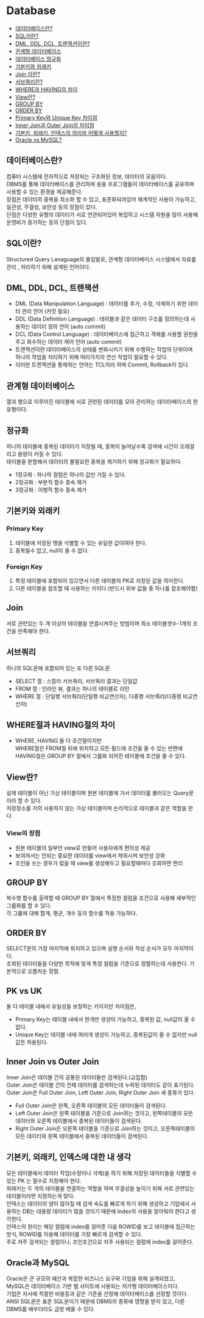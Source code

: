 # Database
* [데이터베이스란?](#db-1)
* [SQL이란?](#db-2)
* [DML, DDL, DCL, 트랜잭션이란?](#db-3)
* [관계형 데이터베이스](#db-4)
* [데이터베이스 정규화](#db-5)
* [기본키와 외래키](#db-6)
* [Join 이란?](#db-7)
* [서브쿼리란?](#db-8)
* [WHERE과 HAVING의 차이](#db-9)
* [View란?](#db-10)
* [GROUP BY](#db-11)
* [ORDER BY](#db-12)
* [Primary Key와 Unique Key 차이점](#db-13)
* [Inner Join과 Outer Join의 차이점](#db-14)
* [기본키, 외래키, 인덱스의 의미와 어떻게 사용할지?](#db-15)
* [Oracle vs MySQL?](#db-16)



## 데이터베이스란? <a id="db-1" />
컴퓨터 시스템에 전자적으로 저장되는 구조화된 정보, 데이터의 모음이다.<br>
DBMS를 통해 데이터베이스를 관리하며 응용 프로그램들이 데이터베이스를 공유하며 사용할 수 있는 환경을 제공해준다.<br>
장점은 데이터의 중복을 최소화 할 수 있고, 표준화되어있어 체계적인 사용이 가능하고, 일관성, 무결성, 보안성 등의 장점이 있다.<br>
단점은 다양한 유형의 데이터가 서로 연관되어있어 복잡하고 시스템 자원을 많이 사용해 운영비가 증가하는 등의 단점이 있다.

## SQL이란? <a id="db-2" />
Structured Query Lanaguage의 줄임말로, 관계형 데이터베이스 시스템에서 자료를 관리 , 처리하기 위해 설계된 언어이다.<br>

## DML, DDL, DCL, 트랜잭션 <a id="db-3"/>
- DML (Data Manipulation Language) : 데이터를 추가, 수정, 삭제하기 위한 데이터 관리 언어 (커밋 필요)
- DDL (Data Definition Language) : 테이블과 같은 데이터 구조를 정의하는데 사용하는 데이터 정의 언어 (auto commit)
- DCL (Data Control Language) : 데이터베이스에 접근하고 객체를 사용할 권한을 주고 회수하는 데이터 제어 언어 (auto commit)
- 트랜잭션이란 데이터베이스의 상태를 변화시키기 위해 수행하는 작업의 단위이며 하나의 작업을 처리하기 위해 여러가지의 연산 작업이 필요할 수 있다.
- 이러한 트랜잭션을 통제하는 언어는 TCL이라 하며 Commit, Rollback이 있다.

## 관계형 데이터베이스<a id="db-4"/>
열과 행으로 이루어진 테이블에 서로 관련된 데이터를 모아 관리하는 데이터베이스의 한 유형이다.

## 정규화<a id="db-5"/>
하나의 테이블에 중복된 데이터가 저장될 때, 중복이 늘어날수록 검색에 시간이 오래걸리고 용량이 커질 수 있다.<br>
테이블을 분할해서 데이터의 불필요한 중복을 제거하기 위해 정규화가 필요하다.<br>
- 1정규화 : 하나의 컬럼은 하나의 값만 가질 수 있다.
- 2정규화 : 부분적 함수 종속 제거
- 3정규화 : 이행적 함수 종속 제거

## 기본키와 외래키<a id="db-6"/>
### Primary Key
1. 테이블에 저장된 행을 식별할 수 있는 유일한 값이여야 한다.
2. 중복될수 없고, null이 올 수 없다.

### Foreign Key
1. 특정 테이블에 포함되어 있으면서 다른 테이블의 PK로 지정된 값을 의미한다.
2. 다른 테이블을 참조할 때 사용하는 키이다.(반드시 외부 값들 중 하나를 참조해야함)

## Join <a id="db-7"/>
서로 관련있는 두 개 이상의 테이블을 연결시켜주는 방법이며 최소 테이블갯수-1개의 조건을 만족해야 한다.
  
## 서브쿼리 <a id="db-8"/>
하나의 SQL문에 포함되어 있는 또 다른 SQL문
- SELECT 절 : 스칼라 서브쿼리, 서브쿼리 결과는 단일값
- FROM 절 : 인라인 뷰, 결과는 하나의 테이블로 리턴
- WHERE 절 : 단일행 서브쿼리(단일행 비교연산자), 다중행 서브쿼리(다중행 비교연산자)
  
## WHERE절과 HAVING절의 차이 <a id="db-9"/>
- WHERE, HAVING 둘 다 조건절이지만<br>
  WHERE절은 FROM절 뒤에 위치하고 모든 필드에 조건을 줄 수 있는 반면에 HAVING절은 GROUP BY 절에서 그룹화 되어진 테이블에 조건을 줄 수 있다.

## View란? <a id="db-10"/>
실제 테이블이 아닌 가상 테이블이며 원본 테이블에 가서 데이터를 불러오는 Query문이라 할 수 있다.<br>
저장장소를 거의 사용하지 않는 가상 테이블이며 논리적으로 테이블과 같은 역할을 한다.<br>
### View의 장점
- 원본 테이블의 일부만 view로 만들어 사용자에게 편의성 제공
- 보여져서는 안되는 중요한 데이터를 view에서 제외시켜 보안성 강화
- 조인을 쓰는 경우가 많을 때 view를 생성해두고 필요할때마다 조회하면 편리
  
## GROUP BY <a id="db-11"/>
복수행 함수를 출력할 때 GROUP BY 절에서 특정한 컬럼을 조건으로 사용해 세부적인 그룹화를 할 수 있다.<br>
각 그룹에 대해 합계, 평균, 개수 등의 함수를 적용 가능하다.
  
## ORDER BY <a id="db-12"/>
SELECT문의 가장 마지막에 위치하고 있으며 실행 순서와 작성 순서가 모두 마지막이다.<br>
조회된 데이터들을 다양한 목적에 맞게 특정 컬럼을 기준으로 정렬하는데 사용한다. 기본적으로 오름차순 정렬.
  
## PK vs UK <a id="db-13"/>
둘 다 테이블 내에서 유일성을 보장하는 키이지만 차이점은, <br>
- Primary Key는 테이블 내에서 한개만 생성이 가능하고, 중복된 값, null값이 올 수 없다.
- Unique Key는 테이블 내에 여러개 생성이 가능하고, 중복된값이 올 수 없지만 null값은 허용된다.
  
## Inner Join vs Outer Join <a id="db-14"/>
Inner Join은 테이블 간의 공통된 데이터들만 검색된다.(교집합)<br>
Outer Join은 테이블 간의 전체 데이터를 검색하는데 누락된 데이터도 같이 표기된다.<br>
Outer Join은 Full Outer Join, Left Outer Join, Right Outer Join 세 종류가 있다.
- Full Outer Join은 왼쪽, 오른쪽 테이블의 모든 데이터들이 검색된다.
- Left Outer Join은 왼쪽 테이블을 기준으로 Join하는 것이고, 왼쪽테이블의 모든 데이터와 오른쪽 테이블에서 중복된 데이터들이 검색된다.
- Right Outer Join은 오른쪽 테이블을 기준으로 Join하는 것이고, 오른쪽테이블의 모든 데이터와 왼쪽 테이블에서 중복된 데이터들이 검색된다.
  
## 기본키, 외래키, 인덱스에 대한 내 생각 <a id="db-15"/>
모든 테이블에서 데이터 작업(수정이나 삭제)을 하기 위해 저장된 데이터들을 식별할 수 있는 PK 는 필수로 지정해야 한다. <br>
외래키는 두 개의 테이블을 연결하는 역할을 하며 무결성을 높이기 위해 서로 관련있는 테이블이라면 지정하는게 맞다.<br>
인덱스는 데이터의 양이 많아질 때 검색 속도를 빠르게 하기 위해 생성하고 기업에서 사용하는 DB는 대용량 데이터가 많을 것이기 때문에 Index의 사용을 알아둬야 한다고 생각한다.<br>
인덱스의 원리는 해당 컬럼에 index를 걸어준 다음 ROWID를 보고 테이블에 접근하는 방식, ROWID를 이용해 데이터를 가장 빠르게 검색할 수 있다.<br>
주로 자주 검색되는 컬럼이나, 조인조건으로 자주 사용되는 컬럼에 index를 걸어준다.

## Oracle과 MySQL <a id="db-16"/>
Oracle은 큰 규모의 예산과 복잡한 비즈니스 요구와 기업을 위해 설계되었고, <br>
MySQL은 데이터베이스 기반 웹 사이트에 사용되는 저가형 데이터베이스이다.<br>
기업은 자사에 적절한 비용등과 같은 기준을 산정해 데이터베이스를 선정할 것이다.<br>
ANSI SQL문은 표준 SQL문이기 때문에 DBMS의 종류에 영향을 받지 않고, 다른 DBMS를 배우더라도 금방 배울 수 있다.
